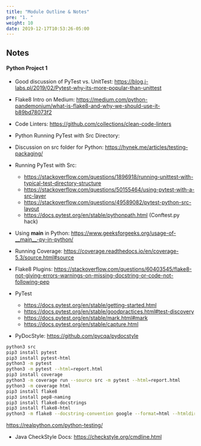 ```yaml
---
title: "Module Outline & Notes"
pre: "1. "
weight: 10
date: 2019-12-17T10:53:26-05:00
---
```


## Notes

#### Python Project 1

* Good discussion of PyTest vs. UnitTest: https://blog.j-labs.pl/2019/02/Pytest-why-its-more-popular-than-unittest
* Flake8 Intro on Medium: https://medium.com/python-pandemonium/what-is-flake8-and-why-we-should-use-it-b89bd78073f2
* Code Linters: https://github.com/collections/clean-code-linters
* Python Running PyTest with Src Directory: 
* Discussion on src folder for Python: https://hynek.me/articles/testing-packaging/
* Running PyTest with Src:
  * https://stackoverflow.com/questions/1896918/running-unittest-with-typical-test-directory-structure
  * https://stackoverflow.com/questions/50155464/using-pytest-with-a-src-layer
  * https://stackoverflow.com/questions/49589082/pytest-python-src-layout 
  * https://docs.pytest.org/en/stable/pythonpath.html (Conftest.py hack)

* Using __main__ in Python: https://www.geeksforgeeks.org/usage-of-__main__-py-in-python/

* Running Coverage: https://coverage.readthedocs.io/en/coverage-5.3/source.html#source

* Flake8 Plugins: https://stackoverflow.com/questions/60403545/flake8-not-giving-errors-warnings-on-missing-docstring-or-code-not-following-pep

* PyTest
  * https://docs.pytest.org/en/stable/getting-started.html
  * https://docs.pytest.org/en/stable/goodpractices.html#test-discovery
  * https://docs.pytest.org/en/stable/mark.html#mark
  * https://docs.pytest.org/en/stable/capture.html

* PyDocStyle: https://github.com/pycqa/pydocstyle


```bash
python3 src
pip3 install pytest
pip3 install pytest-html
python3 -m pytest
python3 -m pytest --html=report.html
pip3 install coverage
python3 -m coverage run --source src -m pytest --html=report.html
python3 -m coverage html
pip3 install flake8
pip3 install pep8-naming
pip3 install flake8-docstrings
pip3 install flake8-html
python3 -m flake8 --docstring-convention google --format=html --htmldir=flake
```

https://realpython.com/python-testing/

* Java CheckStyle Docs: https://checkstyle.org/cmdline.html


